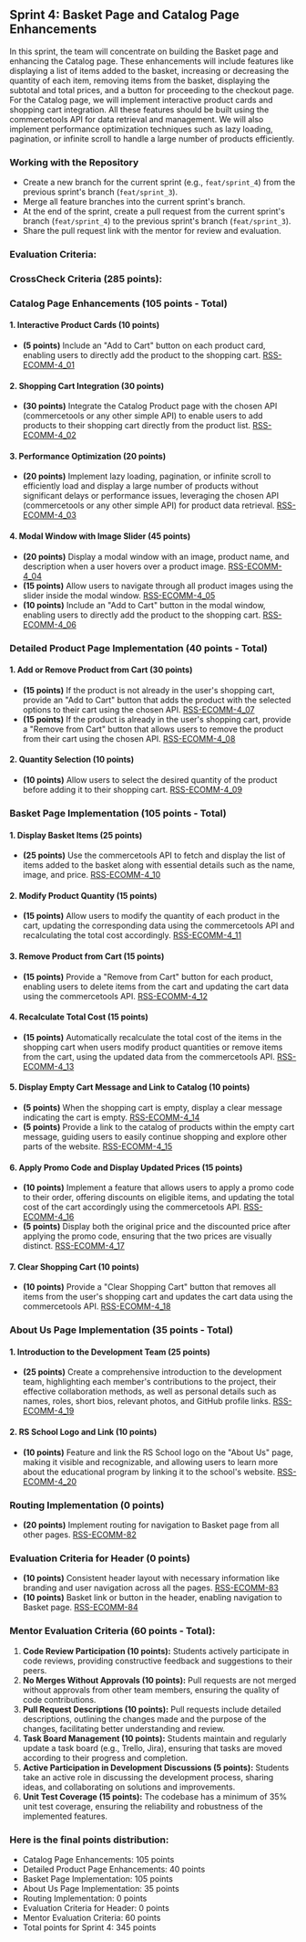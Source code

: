 ## Sprint 4: Basket Page and Catalog Page Enhancements

In this sprint, the team will concentrate on building the Basket page and enhancing the Catalog page. These enhancements will include features like displaying a list of items added to the basket, increasing or decreasing the quantity of each item, removing items from the basket, displaying the subtotal and total prices, and a button for proceeding to the checkout page. For the Catalog page, we will implement interactive product cards and shopping cart integration. All these features should be built using the commercetools API for data retrieval and management. We will also implement performance optimization techniques such as lazy loading, pagination, or infinite scroll to handle a large number of products efficiently.

### Working with the Repository

- Create a new branch for the current sprint (e.g., `feat/sprint_4`) from the previous sprint's branch (`feat/sprint_3`).
- Merge all feature branches into the current sprint's branch.
- At the end of the sprint, create a pull request from the current sprint's branch (`feat/sprint_4`) to the previous sprint's branch (`feat/sprint_3`).
- Share the pull request link with the mentor for review and evaluation.

### Evaluation Criteria:

### CrossCheck Criteria (285 points):

### Catalog Page Enhancements (105 points - Total)

#### 1. Interactive Product Cards (10 points)

- **(5 points)** Include an "Add to Cart" button on each product card, enabling users to directly add the product to the shopping cart. [RSS-ECOMM-4_01](./Sprint4/RSS-ECOMM-4_01.md)

#### 2. Shopping Cart Integration (30 points)

- **(30 points)** Integrate the Catalog Product page with the chosen API (commercetools or any other simple API) to enable users to add products to their shopping cart directly from the product list. [RSS-ECOMM-4_02](./Sprint4/RSS-ECOMM-4_02.md)

#### 3. Performance Optimization (20 points)

- **(20 points)** Implement lazy loading, pagination, or infinite scroll to efficiently load and display a large number of products without significant delays or performance issues, leveraging the chosen API (commercetools or any other simple API) for product data retrieval. [RSS-ECOMM-4_03](./Sprint4/RSS-ECOMM-4_03.md)

#### 4. Modal Window with Image Slider (45 points)

- **(20 points)** Display a modal window with an image, product name, and description when a user hovers over a product image. [RSS-ECOMM-4_04](./Sprint4/RSS-ECOMM-4_04.md)
- **(15 points)** Allow users to navigate through all product images using the slider inside the modal window. [RSS-ECOMM-4_05](./Sprint4/RSS-ECOMM-4_05.md)
- **(10 points)** Include an "Add to Cart" button in the modal window, enabling users to directly add the product to the shopping cart. [RSS-ECOMM-4_06](./Sprint4/RSS-ECOMM-4_06.md)

### Detailed Product Page Implementation (40 points - Total)

#### 1. Add or Remove Product from Cart (30 points)

- **(15 points)** If the product is not already in the user's shopping cart, provide an "Add to Cart" button that adds the product with the selected options to their cart using the chosen API. [RSS-ECOMM-4_07](./Sprint4/RSS-ECOMM-4_07.md)
- **(15 points)** If the product is already in the user's shopping cart, provide a "Remove from Cart" button that allows users to remove the product from their cart using the chosen API. [RSS-ECOMM-4_08](./Sprint4/RSS-ECOMM-4_08.md)

#### 2. Quantity Selection (10 points)

- **(10 points)** Allow users to select the desired quantity of the product before adding it to their shopping cart. [RSS-ECOMM-4_09](./Sprint4/RSS-ECOMM-4_09.md)

### Basket Page Implementation (105 points - Total)

#### 1. Display Basket Items (25 points)

- **(25 points)** Use the commercetools API to fetch and display the list of items added to the basket along with essential details such as the name, image, and price. [RSS-ECOMM-4_10](./Sprint4/RSS-ECOMM-4_10.md)

#### 2. Modify Product Quantity (15 points)

- **(15 points)** Allow users to modify the quantity of each product in the cart, updating the corresponding data using the commercetools API and recalculating the total cost accordingly. [RSS-ECOMM-4_11](./Sprint4/RSS-ECOMM-4_11.md)

#### 3. Remove Product from Cart (15 points)

- **(15 points)** Provide a "Remove from Cart" button for each product, enabling users to delete items from the cart and updating the cart data using the commercetools API. [RSS-ECOMM-4_12](./Sprint4/RSS-ECOMM-4_12.md)

#### 4. Recalculate Total Cost (15 points)

- **(15 points)** Automatically recalculate the total cost of the items in the shopping cart when users modify product quantities or remove items from the cart, using the updated data from the commercetools API. [RSS-ECOMM-4_13](./Sprint4/RSS-ECOMM-4_13.md)

#### 5. Display Empty Cart Message and Link to Catalog (10 points)

- **(5 points)** When the shopping cart is empty, display a clear message indicating the cart is empty. [RSS-ECOMM-4_14](./Sprint4/RSS-ECOMM-4_14.md)
- **(5 points)** Provide a link to the catalog of products within the empty cart message, guiding users to easily continue shopping and explore other parts of the website. [RSS-ECOMM-4_15](./Sprint4/RSS-ECOMM-4_15.md)

#### 6. Apply Promo Code and Display Updated Prices (15 points)

- **(10 points)** Implement a feature that allows users to apply a promo code to their order, offering discounts on eligible items, and updating the total cost of the cart accordingly using the commercetools API. [RSS-ECOMM-4_16](./Sprint4/RSS-ECOMM-4_16.md)
- **(5 points)** Display both the original price and the discounted price after applying the promo code, ensuring that the two prices are visually distinct. [RSS-ECOMM-4_17](./Sprint4/RSS-ECOMM-4_17.md)

#### 7. Clear Shopping Cart (10 points)

- **(10 points)** Provide a "Clear Shopping Cart" button that removes all items from the user's shopping cart and updates the cart data using the commercetools API. [RSS-ECOMM-4_18](./Sprint4/RSS-ECOMM-4_18.md)

### About Us Page Implementation (35 points - Total)

#### 1. Introduction to the Development Team (25 points)

- **(25 points)** Create a comprehensive introduction to the development team, highlighting each member's contributions to the project, their effective collaboration methods, as well as personal details such as names, roles, short bios, relevant photos, and GitHub profile links. [RSS-ECOMM-4_19](./Sprint4/RSS-ECOMM-4_19.md)

#### 2. RS School Logo and Link (10 points)

- **(10 points)** Feature and link the RS School logo on the "About Us" page, making it visible and recognizable, and allowing users to learn more about the educational program by linking it to the school's website. [RSS-ECOMM-4_20](./Sprint4/RSS-ECOMM-4_20.md)

### Routing Implementation (0 points)

- **(20 points)** Implement routing for navigation to Basket page from all other pages. [RSS-ECOMM-82](./Sprint4/RSS-ECOMM-82.md)

### Evaluation Criteria for Header (0 points)

- **(10 points)** Consistent header layout with necessary information like branding and user navigation across all the pages. [RSS-ECOMM-83](./Sprint4/RSS-ECOMM-83.md)
- **(10 points)** Basket link or button in the header, enabling navigation to Basket page. [RSS-ECOMM-84](./Sprint4/RSS-ECOMM-84.md)

### Mentor Evaluation Criteria (60 points - Total):

1. **Code Review Participation (10 points):** Students actively participate in code reviews, providing constructive feedback and suggestions to their peers.
2. **No Merges Without Approvals (10 points):** Pull requests are not merged without approvals from other team members, ensuring the quality of code contributions.
3. **Pull Request Descriptions (10 points):** Pull requests include detailed descriptions, outlining the changes made and the purpose of the changes, facilitating better understanding and review.
4. **Task Board Management (10 points):** Students maintain and regularly update a task board (e.g., Trello, Jira), ensuring that tasks are moved according to their progress and completion.
5. **Active Participation in Development Discussions (5 points):** Students take an active role in discussing the development process, sharing ideas, and collaborating on solutions and improvements.
6. **Unit Test Coverage (15 points):** The codebase has a minimum of 35% unit test coverage, ensuring the reliability and robustness of the implemented features.

### Here is the final points distribution:

- Catalog Page Enhancements: 105 points
- Detailed Product Page Enhancements: 40 points
- Basket Page Implementation: 105 points
- About Us Page Implementation: 35 points
- Routing Implementation: 0 points
- Evaluation Criteria for Header: 0 points
- Mentor Evaluation Criteria: 60 points
- Total points for Sprint 4: 345 points
